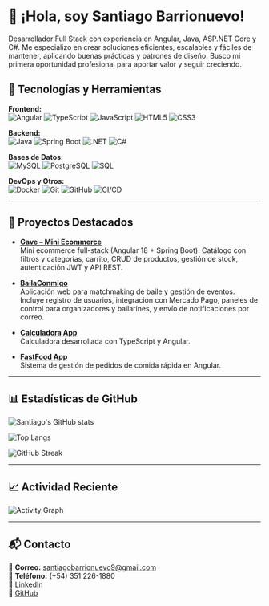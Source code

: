 # 👋 ¡Hola, soy Santiago Barrionuevo!

Desarrollador Full Stack con experiencia en Angular, Java, ASP.NET Core y C#. Me especializo en crear soluciones eficientes, escalables y fáciles de mantener, aplicando buenas prácticas y patrones de diseño. Busco mi primera oportunidad profesional para aportar valor y seguir creciendo.  


## 🚀 Tecnologías y Herramientas  

**Frontend:**  
![Angular](https://img.shields.io/badge/Angular-DD0031?logo=angular&logoColor=white) 
![TypeScript](https://img.shields.io/badge/TypeScript-3178C6?logo=typescript&logoColor=white) 
![JavaScript](https://img.shields.io/badge/JavaScript-F7DF1E?logo=javascript&logoColor=black) 
![HTML5](https://img.shields.io/badge/HTML5-E34F26?logo=html5&logoColor=white) 
![CSS3](https://img.shields.io/badge/CSS3-1572B6?logo=css3&logoColor=white)  

**Backend:**  
![Java](https://img.shields.io/badge/Java-007396?logo=java&logoColor=white) 
![Spring Boot](https://img.shields.io/badge/Spring%20Boot-6DB33F?logo=springboot&logoColor=white) 
![.NET](https://img.shields.io/badge/.NET-512BD4?logo=dotnet&logoColor=white) 
![C#](https://img.shields.io/badge/C%23-239120?logo=csharp&logoColor=white)  

**Bases de Datos:**  
![MySQL](https://img.shields.io/badge/MySQL-4479A1?logo=mysql&logoColor=white) 
![PostgreSQL](https://img.shields.io/badge/PostgreSQL-336791?logo=postgresql&logoColor=white) 
![SQL](https://img.shields.io/badge/SQL-000000?logo=databricks&logoColor=white)  

**DevOps y Otros:**  
![Docker](https://img.shields.io/badge/Docker-2496ED?logo=docker&logoColor=white) 
![Git](https://img.shields.io/badge/Git-F05032?logo=git&logoColor=white) 
![GitHub](https://img.shields.io/badge/GitHub-181717?logo=github&logoColor=white) 
![CI/CD](https://img.shields.io/badge/CI%2FCD-000000?logo=githubactions&logoColor=white)  

---

## 📌 Proyectos Destacados  

- **[Gave – Mini Ecommerce](https://github.com/santiagobarrionuevo9/gave-ecommerce)**  
  Mini ecommerce full-stack (Angular 18 + Spring Boot). Catálogo con filtros y categorías, carrito, CRUD de productos, gestión de stock, autenticación JWT y API REST.

- **[BailaConmigo](https://github.com/santiagobarrionuevo9/BailaConmigo_app)**  
  Aplicación web para matchmaking de baile y gestión de eventos. Incluye registro de usuarios, integración con Mercado Pago, paneles de control para organizadores y bailarines, y envío de notificaciones por correo.  

- **[Calculadora App](https://github.com/santiagobarrionuevo9/Calculadora-app)**  
  Calculadora desarrollada con TypeScript y Angular.  

- **[FastFood App](https://github.com/santiagobarrionuevo9/FastFood-app)**  
  Sistema de gestión de pedidos de comida rápida en Angular.  

---

## 📊 Estadísticas de GitHub  

![Santiago's GitHub stats](https://github-readme-stats.vercel.app/api?username=santiagobarrionuevo9&show_icons=true&theme=radical&count_private=true)  

![Top Langs](https://github-readme-stats.vercel.app/api/top-langs/?username=santiagobarrionuevo9&layout=compact&theme=radical)  

![GitHub Streak](https://streak-stats.demolab.com/?user=santiagobarrionuevo9&theme=radical)  

---

## 📈 Actividad Reciente  

![Activity Graph](https://github-readme-activity-graph.vercel.app/graph?username=santiagobarrionuevo9&theme=github-compact)  

---

## 📬 Contacto  

📧 **Correo:** santiagobarrionuevo9@gmail.com  
📱 **Teléfono:** (+54) 351 226-1880  
🔗 [LinkedIn](https://www.linkedin.com/in/santiago-barrionuevo-4a1390241/)  
🔗 [GitHub](https://github.com/santiagobarrionuevo9)  






